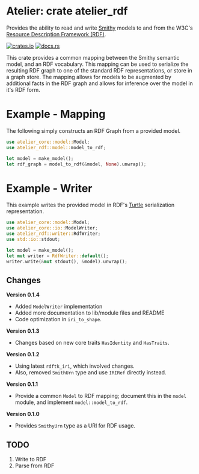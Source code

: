 # Atelier: crate atelier_rdf

Provides the ability to read and write [Smithy](https://github.com/awslabs/smithy) models to and from the W3C's 
[Resource Description Framework (RDF)](https://www.w3.org/RDF/).

[![crates.io](https://img.shields.io/crates/v/atelier_rdf.svg)](https://crates.io/crates/atelier_rdf)
[![docs.rs](https://docs.rs/atelier_rdf/badge.svg)](https://docs.rs/atelier_rdf)

This crate provides a common mapping between the Smithy semantic model, and an RDF vocabulary. This mapping can be used to 
serialize the resulting RDF graph to one of the standard RDF representations, or store in a graph store. The mapping
allows for models to be augmented by additional facts in the RDF graph and allows for inference over the model in it's
RDF form.

# Example - Mapping

The following simply constructs an RDF Graph from a provided model.

```rust
use atelier_core::model::Model;
use atelier_rdf::model::model_to_rdf;

let model = make_model();
let rdf_graph = model_to_rdf(&model, None).unwrap();
```

# Example - Writer

This example writes the provided model in RDF's [Turtle](https://www.w3.org/TR/turtle/) serialization representation.

```rust
use atelier_core::model::Model;
use atelier_core::io::ModelWriter;
use atelier_rdf::writer::RdfWriter;
use std::io::stdout;

let model = make_model();
let mut writer = RdfWriter::default();
writer.write(&mut stdout(), &model).unwrap();
```

## Changes

**Version 0.1.4**

* Added `ModelWriter` implementation
* Added more documentation to lib/module files and README
* Code optimization in `iri_to_shape`.

**Version 0.1.3**

* Changes based on new core traits `HasIdentity` and `HasTraits`.

**Version 0.1.2**

* Using latest `rdftk_iri`, which involved changes. 
* Also, removed `SmithUrn` type and use `IRIRef` directly instead.

**Version 0.1.1**

* Provide a common `Model` to RDF mapping; document this in the `model` module, and implement `model::model_to_rdf`.

**Version 0.1.0**

* Provides `SmithyUrn` type as a URI for RDF usage.

## TODO

1. Write to RDF
1. Parse from RDF
